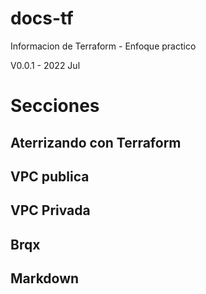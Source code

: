# docs-tf
Informacion de Terraform - Enfoque practico

V0.0.1 - 2022 Jul

# Secciones

## Aterrizando con Terraform

## VPC publica

## VPC Privada

## Brqx

## Markdown
